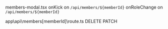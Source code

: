 members-modal.tsx
onKick on `/api/members/${memberId}`
onRoleChange on `/api/members/${memberId}`

app\api\members\[memberId]\route.ts
DELETE
PATCH
